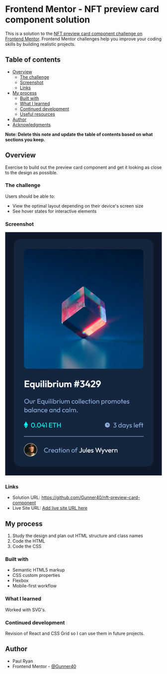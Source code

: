 # Frontend Mentor - NFT preview card component solution

This is a solution to the [NFT preview card component challenge on Frontend Mentor](https://www.frontendmentor.io/challenges/nft-preview-card-component-SbdUL_w0U). Frontend Mentor challenges help you improve your coding skills by building realistic projects.

## Table of contents

- [Overview](#overview)
  - [The challenge](#the-challenge)
  - [Screenshot](#screenshot)
  - [Links](#links)
- [My process](#my-process)
  - [Built with](#built-with)
  - [What I learned](#what-i-learned)
  - [Continued development](#continued-development)
  - [Useful resources](#useful-resources)
- [Author](#author)
- [Acknowledgments](#acknowledgments)

**Note: Delete this note and update the table of contents based on what sections you keep.**

## Overview

Exercise to build out the preview card component and get it looking as close to the design as possible.

### The challenge

Users should be able to:

- View the optimal layout depending on their device's screen size
- See hover states for interactive elements

### Screenshot

![](./Screenshot-nft-preview-card-component.png)

### Links

- Solution URL: https://github.com/Gunner40/nft-preview-card-component
- Live Site URL: [Add live site URL here](https://your-live-site-url.com)

## My process

1. Study the design and plan out HTML structure and class names
2. Code the HTML
3. Code the CSS

### Built with

- Semantic HTML5 markup
- CSS custom properties
- Flexbox
- Mobile-first workflow

### What I learned

Worked with SVG's.

### Continued development

Revision of React and CSS Grid so I can use them in future projects.

## Author

- Paul Ryan
- Frontend Mentor - [@Gunner40](https://www.frontendmentor.io/profile/Gunner40)
